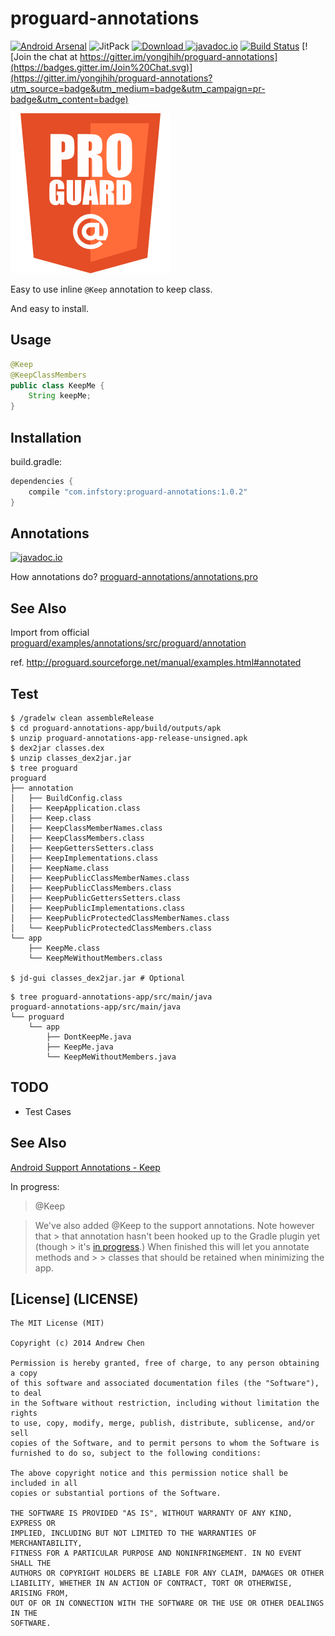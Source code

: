 # proguard-annotations

[![Android Arsenal](https://img.shields.io/badge/Android%20Arsenal-proguard--annotations-brightgreen.svg?style=flat)](http://android-arsenal.com/details/1/1833)
![JitPack](https://img.shields.io/github/tag/yongjhih/proguard-annotations.svg?label=maven)
[![Download](https://api.bintray.com/packages/yongjhih/maven/proguard-annotations/images/download.svg) ](https://bintray.com/yongjhih/maven/proguard-annotations/_latestVersion)
[![javadoc.io](https://javadocio-badges.herokuapp.com/com.infstory/proguard-annotations/badge.svg)](http://www.javadoc.io/doc/com.infstory/proguard-annotations/)
[![Build Status](https://travis-ci.org/yongjhih/proguard-annotations.svg)](https://travis-ci.org/yongjhih/proguard-annotations)
[![Join the chat at https://gitter.im/yongjhih/proguard-annotations](https://badges.gitter.im/Join%20Chat.svg)](https://gitter.im/yongjhih/proguard-annotations?utm_source=badge&utm_medium=badge&utm_campaign=pr-badge&utm_content=badge)

[![proguard-annotations](art/proguard-annotations.png)](art/proguard-annotations.png)

Easy to use inline `@Keep` annotation to keep class.

And easy to install.

## Usage

```java
@Keep
@KeepClassMembers
public class KeepMe {
    String keepMe;
}
```

## Installation

build.gradle:

```gradle
dependencies {
    compile "com.infstory:proguard-annotations:1.0.2"
}
```

## Annotations

[![javadoc.io](https://javadocio-badges.herokuapp.com/com.infstory/proguard-annotations/badge.svg)](http://www.javadoc.io/doc/com.infstory/proguard-annotations/)

How annotations do? [proguard-annotations/annotations.pro](proguard-annotations/annotations.pro)

## See Also

Import from official [proguard/examples/annotations/src/proguard/annotation](https://github.com/facebook/proguard/tree/master/examples/annotations/src/proguard/annotation)

ref. http://proguard.sourceforge.net/manual/examples.html#annotated

## Test

```
$ /gradelw clean assembleRelease
$ cd proguard-annotations-app/build/outputs/apk
$ unzip proguard-annotations-app-release-unsigned.apk
$ dex2jar classes.dex
$ unzip classes_dex2jar.jar
$ tree proguard
proguard
├── annotation
│   ├── BuildConfig.class
│   ├── KeepApplication.class
│   ├── Keep.class
│   ├── KeepClassMemberNames.class
│   ├── KeepClassMembers.class
│   ├── KeepGettersSetters.class
│   ├── KeepImplementations.class
│   ├── KeepName.class
│   ├── KeepPublicClassMemberNames.class
│   ├── KeepPublicClassMembers.class
│   ├── KeepPublicGettersSetters.class
│   ├── KeepPublicImplementations.class
│   ├── KeepPublicProtectedClassMemberNames.class
│   └── KeepPublicProtectedClassMembers.class
└── app
    ├── KeepMe.class
    └── KeepMeWithoutMembers.class

$ jd-gui classes_dex2jar.jar # Optional
```

```
$ tree proguard-annotations-app/src/main/java
proguard-annotations-app/src/main/java
└── proguard
    └── app
        ├── DontKeepMe.java
        ├── KeepMe.java
        └── KeepMeWithoutMembers.java
```

## TODO

* Test Cases

## See Also


[Android Support Annotations - Keep](http://tools.android.com/tech-docs/support-annotations#TOC-Keep)

In progress:

> @Keep

> We've also added @Keep to the support annotations. Note however that > that annotation hasn't been hooked up to the Gradle plugin yet (though > it's [in progress](https://android-review.googlesource.com/#/c/152983/).) When finished this will let you annotate methods and > > classes that should be retained when minimizing the app.

## [License] (LICENSE)

```
The MIT License (MIT)

Copyright (c) 2014 Andrew Chen

Permission is hereby granted, free of charge, to any person obtaining a copy
of this software and associated documentation files (the "Software"), to deal
in the Software without restriction, including without limitation the rights
to use, copy, modify, merge, publish, distribute, sublicense, and/or sell
copies of the Software, and to permit persons to whom the Software is
furnished to do so, subject to the following conditions:

The above copyright notice and this permission notice shall be included in all
copies or substantial portions of the Software.

THE SOFTWARE IS PROVIDED "AS IS", WITHOUT WARRANTY OF ANY KIND, EXPRESS OR
IMPLIED, INCLUDING BUT NOT LIMITED TO THE WARRANTIES OF MERCHANTABILITY,
FITNESS FOR A PARTICULAR PURPOSE AND NONINFRINGEMENT. IN NO EVENT SHALL THE
AUTHORS OR COPYRIGHT HOLDERS BE LIABLE FOR ANY CLAIM, DAMAGES OR OTHER
LIABILITY, WHETHER IN AN ACTION OF CONTRACT, TORT OR OTHERWISE, ARISING FROM,
OUT OF OR IN CONNECTION WITH THE SOFTWARE OR THE USE OR OTHER DEALINGS IN THE
SOFTWARE.
```
